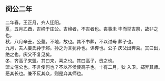 ## 闵公二年

二年春，王正月，齐人迁阳。  
夏，五月乙酉，吉禘于庄公。吉禘者，不吉者也。丧事未
毕而举吉祭，故非之也。  
秋，八月辛丑，公薨。不地，故也。其不书葬，不以讨母
葬子也。  
九月，夫人姜氏孙于邾。孙之为言犹孙也。讳奔也。公子
庆父出奔莒。其曰出，绝之也。庆父不复见矣。  
冬，齐高子来盟。其曰来，喜之也。其曰高子，贵之也。  
盟立僖公也。不言使何也？不以齐侯使高子也。十有二月，狄
入卫。郑弃其师。恶其长也。兼不反其众，则是弃其师也。


